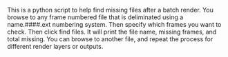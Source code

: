 This is a python script to help find missing files after a batch render. You browse to any frame numbered file that is deliminated using a name.####.ext numbering system. Then specify which frames you want to check. Then click find files. It will print the file name, missing frames, and total missing. You can browse to another file, and repeat the process for different render layers or outputs.
